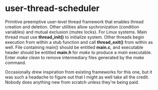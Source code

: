# user-thread-scheduler

Primitive preemptive user-level thread framework that enables thread creation and deletion. 
Other utilities allow sychronization (condition variables) and mutual exclusion (mutex locks).
For Linux systems. Main thread must use **thread_init()** to initialize system. Other threads begin
execution from within a stub function and call **thread_exit()** from within as well. File containing main() should be entitled **main.c**, 
and executable header should be entitled **main.h** for *make* to produce a *main* executable. Enter *make clean* to remove intermediary
files generated by the *make* command.

Occasionally drew inspiration from existing frameworks for this one, but it was such a headache to figure out
that I might as well take all the credit. Nobody does anything new from scratch unless they're being
paid. 


